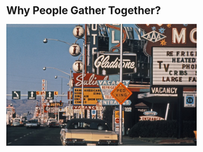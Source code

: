 # Why People Gather Together?

![image](https://github.com/rymaspic/DLFLV/blob/master/Images/learning_from_lasvegas.jpg)
